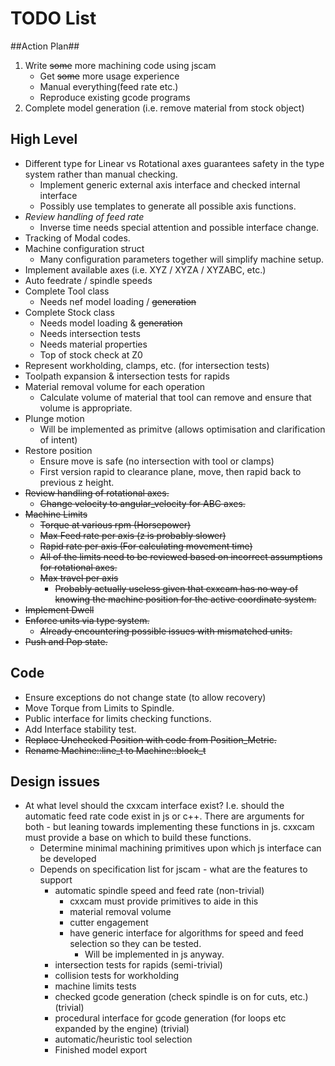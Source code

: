 # TODO List #

##Action Plan##
 1. Write ~~some~~ more machining code using jscam
    * Get ~~some~~ more usage experience
    * Manual everything(feed rate etc.)
    * Reproduce existing gcode programs
 2. Complete model generation (i.e. remove material from stock object)

## High Level ##
 * Different type for Linear vs Rotational axes guarantees safety in the type system rather than manual checking.
    - Implement generic external axis interface and checked internal interface
    - Possibly use templates to generate all possible axis functions.
 * *Review handling of feed rate*
    - Inverse time needs special attention and possible interface change.
 * Tracking of Modal codes.
 * Machine configuration struct
    - Many configuration parameters together will simplify machine setup.
 * Implement available axes (i.e. XYZ / XYZA / XYZABC, etc.)
 * Auto feedrate / spindle speeds
 * Complete Tool class
    - Needs nef model loading / ~~generation~~
 * Complete Stock class
    - Needs model loading & ~~generation~~
    - Needs intersection tests
    - Needs material properties
    - Top of stock check at Z0
 * Represent workholding, clamps, etc. (for intersection tests)
 * Toolpath expansion & intersection tests for rapids
 * Material removal volume for each operation
    - Calculate volume of material that tool can remove and ensure that volume is appropriate.
 * Plunge motion
    * Will be implemented as primitve (allows optimisation and clarification of intent)
 * Restore position
    - Ensure move is safe (no intersection with tool or clamps)
    - First version rapid to clearance plane, move, then rapid back to previous z height.
 * ~~Review handling of rotational axes.~~
    - ~~Change velocity to angular_velocity for ABC axes.~~
 * ~~Machine Limits~~
    - ~~Torque at various rpm (Horsepower)~~
    - ~~Max Feed rate per axis (z is probably slower)~~
    - ~~Rapid rate per axis (For calculating movement time)~~
    - ~~All of the limits need to be reviewed based on incorrect assumptions for rotational axes.~~
    - ~~Max travel per axis~~
       - ~~Probably actually useless given that cxxcam has no way of knowing the machine position for the active coordinate system.~~
 * ~~Implement Dwell~~
 * ~~Enforce units via type system.~~
    - ~~Already encountering possible issues with mismatched units.~~
 * ~~Push and Pop state.~~

## Code ##
 * Ensure exceptions do not change state (to allow recovery)
 * Move Torque from Limits to Spindle.
 * Public interface for limits checking functions.
 * Add Interface stability test.
 * ~~Replace Unchecked Position with code from Position_Metric.~~
 * ~~Rename Machine::line_t to Machine::block_t~~

## Design issues ##
 * At what level should the cxxcam interface exist?
   I.e. should the automatic feed rate code exist in js or c++. There are arguments for both - but leaning towards implementing these functions in js. cxxcam must provide a base on which to build these functions.
    - Determine minimal machining primitives upon which js interface can be developed
    - Depends on specification list for jscam - what are the features to support
       * automatic spindle speed and feed rate (non-trivial)
          - cxxcam must provide primitives to aide in this
          - material removal volume
          - cutter engagement
          - have generic interface for algorithms for speed and feed selection so they can be tested. 
             - Will be implemented in js anyway.
       * intersection tests for rapids (semi-trivial)
       * collision tests for workholding
       * machine limits tests
       * checked gcode generation (check spindle is on for cuts, etc.) (trivial)
       * procedural interface for gcode generation (for loops etc expanded by the engine) (trivial)
       * automatic/heuristic tool selection
       * Finished model export
